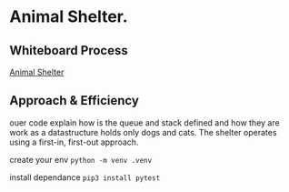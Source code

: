 # Animal Shelter.

## Whiteboard Process

[Animal Shelter](./Untitled.png)



## Approach & Efficiency

ouer code explain how is the queue and stack  defined and how they are work as a datastructure
holds only dogs and cats.
The shelter operates using a first-in, first-out approach.

create your env 
`python -m venv .venv`

install dependance
`pip3 install pytest`




